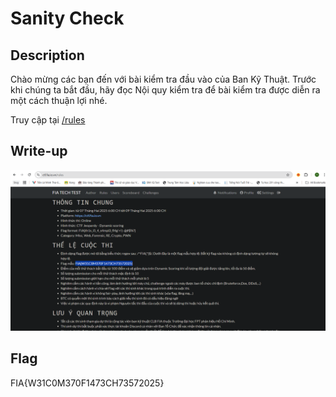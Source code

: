 # Sanity Check
## Description
Chào mừng các bạn đến với bài kiểm tra đầu vào của Ban Kỹ Thuật. Trước khi chúng ta bắt đầu, hãy đọc Nội quy kiểm tra để bài kiểm tra được diễn ra một cách thuận lợi nhé.

Truy cập tại [/rules](https://ctf.fia.io.vn/rules)
## Write-up
![1](https://github.com/tlmt009147/2025-Tech-Test/blob/a350700005332c1fd731320357d840805e8f22f7/misc/Sanity%20Check/assets/sanity.png)

## Flag
FIA{W31C0M370F1473CH73572025}
